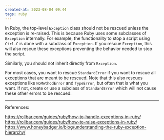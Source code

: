 ```yaml
---
created-at: 2023-08-04 09:44
tags: ruby
---
```


In Ruby, the top-level `Exception` class should not be rescued unless the exception is re-raised. This is because Ruby uses some subclasses of `Exception` internally. For example, the functionality to stop a script using `Ctrl-C` is done with a subclass of `Exception`. If you rescue `Exception`, this will also rescue these exceptions preventing the behavior needed to stop the script.

Similarly, you should not inherit directly from `Exception`.

For most cases, you want to rescue `StandardError` if you want to rescue all exceptions that are meant to be rescued. Note that this also rescues exceptions like `NoMethodError` and `TypeError`, but often that is what you want. If not, create or use a subclass of `StandardError` which will not cause these other errors to be rescued.


---
References:

https://rollbar.com/guides/ruby/how-to-handle-exceptions-in-ruby/
https://rollbar.com/guides/ruby/how-to-raise-exceptions-in-ruby/
https://www.honeybadger.io/blog/understanding-the-ruby-exception-hierarchy/
